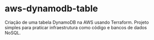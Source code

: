 # aws-dynamodb-table
Criação de uma tabela DynamoDB na AWS usando Terraform. Projeto simples para praticar infraestrutura como código e bancos de dados NoSQL.
